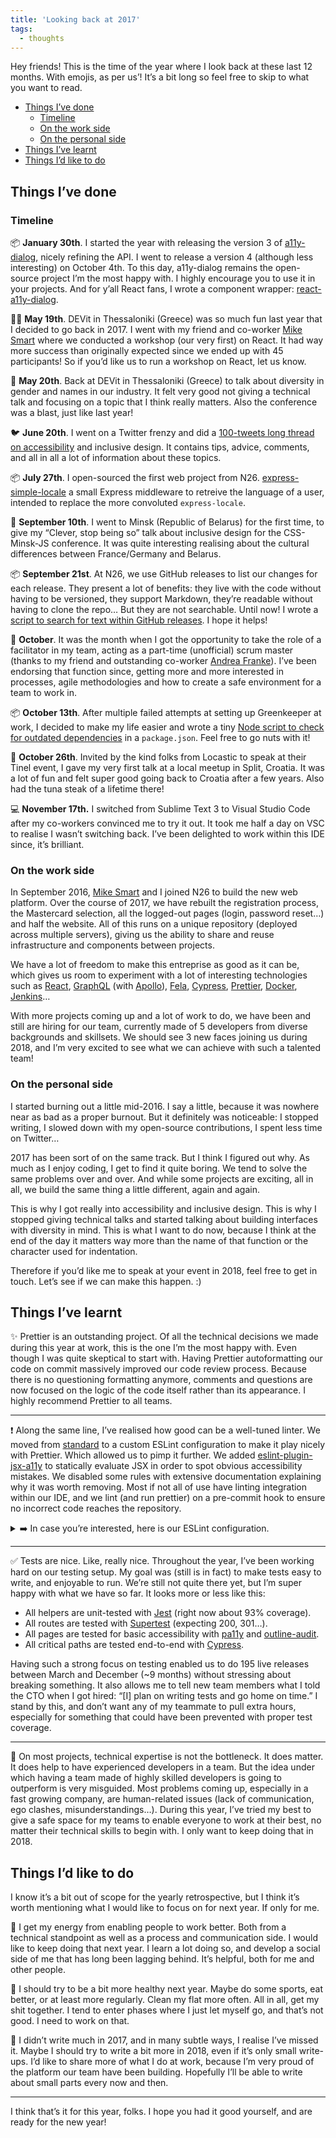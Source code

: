 ```yaml
---
title: 'Looking back at 2017'
tags:
  - thoughts
---
```


Hey friends! This is the time of the year where I look back at these last 12 months. With emojis, as per us’! It’s a bit long so feel free to skip to what you want to read.

- [Things I’ve done](#things-ive-done)
  - [Timeline](#timeline)
  - [On the work side](#on-the-work-side)
  - [On the personal side](#on-the-personal-side)
- [Things I’ve learnt](#things-ive-learnt)
- [Things I’d like to do](#things-id-like-to-do)

## Things I’ve done

### Timeline

📦 **January 30th**. I started the year with releasing the version 3 of [a11y-dialog](https://github.com/edenspiekermann/a11y-dialog), nicely refining the API. I went to release a version 4 (although less interesting) on October 4th. To this day, a11y-dialog remains the open-source project I’m the most happy with. I highly encourage you to use it in your projects. And for y’all React fans, I wrote a component wrapper: [react-a11y-dialog](https://github.com/hugogiraudel/react-a11y-dialog).

👩‍💻 **May 19th**. DEVit in Thessaloniki (Greece) was so much fun last year that I decided to go back in 2017. I went with my friend and co-worker [Mike Smart](https://twitter.com/smartmike) where we conducted a workshop (our very first) on React. It had way more success than originally expected since we ended up with 45 participants! So if you’d like us to run a workshop on React, let us know.

🎤 **May 20th**. Back at DEVit in Thessaloniki (Greece) to talk about diversity in gender and names in our industry. It felt very good not giving a technical talk and focusing on a topic that I think really matters. Also the conference was a blast, just like last year!

🐦 **June 20th**. I went on a Twitter frenzy and did a [100-tweets long thread on accessibility](https://twitter.com/i/moments/877084869309980672) and inclusive design. It contains tips, advice, comments, and all in all a lot of information about these topics.

📦 **July 27th**. I open-sourced the first web project from N26. [express-simple-locale](https://github.com/n26/express-simple-locale) a small Express middleware to retreive the language of a user, intended to replace the more convoluted `express-locale`.

🎤 **September 10th**. I went to Minsk (Republic of Belarus) for the first time, to give my “Clever, stop being so” talk about inclusive design for the CSS-Minsk-JS conference. It was quite interesting realising about the cultural differences between France/Germany and Belarus.

📦 **September 21st**. At N26, we use GitHub releases to list our changes for each release. They present a lot of benefits: they live with the code without having to be versioned, they support Markdown, they’re readable without having to clone the repo… But they are not searchable. Until now! I wrote a [script to search for text within GitHub releases](https://github.com/HugoGiraudel/github-release-search). I hope it helps!

👥 **October**. It was the month when I got the opportunity to take the role of a facilitator in my team, acting as a part-time (unofficial) scrum master (thanks to my friend and outstanding co-worker [Andrea Franke](https://twitter.com/franklyandrea)). I’ve been endorsing that function since, getting more and more interested in processes, agile methodologies and how to create a safe environment for a team to work in.

📦 **October 13th**. After multiple failed attempts at setting up Greenkeeper at work, I decided to make my life easier and wrote a tiny [Node script to check for outdated dependencies](https://github.com/HugoGiraudel/dependency-checker) in a `package.json`. Feel free to go nuts with it!

🎤 **October 26th**. Invited by the kind folks from Locastic to speak at their Tinel event, I gave my very first talk at a local meetup in Split, Croatia. It was a lot of fun and felt super good going back to Croatia after a few years. Also had the tuna steak of a lifetime there!

💻 **November 17th.** I switched from Sublime Text 3 to Visual Studio Code after my co-workers convinced me to try it out. It took me half a day on VSC to realise I wasn’t switching back. I’ve been delighted to work within this IDE since, it’s brilliant.

### On the work side

In September 2016, [Mike Smart](https://twitter.com/smartmike) and I joined N26 to build the new web platform. Over the course of 2017, we have rebuilt the registration process, the Mastercard selection, all the logged-out pages (login, password reset…) and half the website. All of this runs on a unique repository (deployed across multiple servers), giving us the ability to share and reuse infrastructure and components between projects.

We have a lot of freedom to make this entreprise as good as it can be, which gives us room to experiment with a lot of interesting technologies such as [React](https://reactjs.org/), [GraphQL](https://graphql.org/) (with [Apollo](https://www.apollographql.com/)), [Fela](https://fela.js.org), [Cypress](https://www.cypress.io/), [Prettier](https://prettier.io/), [Docker](https://www.docker.com/), [Jenkins](https://jenkins.io/)…

With more projects coming up and a lot of work to do, we have been and still are hiring for our team, currently made of 5 developers from diverse backgrounds and skillsets. We should see 3 new faces joining us during 2018, and I’m very excited to see what we can achieve with such a talented team!

### On the personal side

I started burning out a little mid-2016. I say a little, because it was nowhere near as bad as a proper burnout. But it definitely was noticeable: I stopped writing, I slowed down with my open-source contributions, I spent less time on Twitter…

2017 has been sort of on the same track. But I think I figured out why. As much as I enjoy coding, I get to find it quite boring. We tend to solve the same problems over and over. And while some projects are exciting, all in all, we build the same thing a little different, again and again.

This is why I got really into accessibility and inclusive design. This is why I stopped giving technical talks and started talking about building interfaces with diversity in mind. This is what I want to do now, because I think at the end of the day it matters way more than the name of that function or the character used for indentation.

Therefore if you’d like me to speak at your event in 2018, feel free to get in touch. Let’s see if we can make this happen. :)

## Things I’ve learnt

✨ Prettier is an outstanding project. Of all the technical decisions we made during this year at work, this is the one I’m the most happy with. Even though I was quite skeptical to start with. Having Prettier autoformatting our code on commit massively improved our code review process. Because there is no questioning formatting anymore, comments and questions are now focused on the logic of the code itself rather than its appearance. I highly recommend Prettier to all teams.

---

❗️ Along the same line, I’ve realised how good can be a well-tuned linter. We moved from [standard](https://standardjs.com/) to a custom ESLint configuration to make it play nicely with Prettier. Which allowed us to pimp it further. We added [eslint-plugin-jsx-a11y](https://github.com/evcohen/eslint-plugin-jsx-a11y) to statically evaluate JSX in order to spot obvious accessibility mistakes. We disabled some rules with extensive documentation explaining why it was worth removing. Most if not all of use have linting integration within our IDE, and we lint (and run prettier) on a pre-commit hook to ensure no incorrect code reaches the repository.

<details markdown="1">
<summary style="cursor: pointer">➡️ In case you’re interested, here is our ESLint configuration.</summary>

```js
module.exports = {
  parser: 'babel-eslint',
  extends: ['standard', 'standard-react', 'plugin:jsx-a11y/recommended'],
  plugins: ['jsx-a11y'],
  env: { jest: true },
  rules: {
    // We always want a blank line before a `return` statement. This rule
    // enforces that and saves us from pinpointing this in every code review.
    // Ref: https://eslint.org/docs/rules/padding-line-between-statements
    'padding-line-between-statements': [
      2,
      {
        blankLine: 'always',
        prev: '*',
        next: 'return'
      }
    ],
    // These rules conflict with Prettier formatting and therefore need to be
    // disabled.
    // Ref: https://eslint.org/docs/rules/operator-linebreak
    // Ref: https://github.com/xjamundx/eslint-plugin-standard/blob/master/rules/computed-property-even-spacing.js
    'operator-linebreak': 0,
    'standard/computed-property-even-spacing': 0,
    // PropTypes validation does improve readability and understandability of
    // React components, but authoring and maintaining them everywhere is
    // unrealistic.
    // Ref: https://github.com/yannickcr/eslint-plugin-react/blob/master/docs/rules/prop-types.md
    'react/prop-types': 0,
    // This rule enforcers that `onClick` handlers come with key handlers as
    // well. There are cases where this is not what we want, such as for the
    // `SideTracker` higher-order component.
    // Ref: https://github.com/evcohen/eslint-plugin-jsx-a11y/blob/master/docs/rules/click-events-have-key-events.md.
    'jsx-a11y/click-events-have-key-events': 0,
    // This rule prevents using the `autofocus` HTML attribute (`autoFocus` in
    // JSX) because the W3C warns against possible accessibility issues.
    // Ref: https://w3c.github.io/html/sec-forms.html#autofocusing-a-form-control-the-autofocus-attribute
    // As long as we don’t abuse this and we pay attention to how we use it,
    // there is no good reason not to use it.
    // Ref: https://github.com/evcohen/eslint-plugin-jsx-a11y/blob/master/docs/rules/no-autofocus.md.
    'jsx-a11y/no-autofocus': 0,
    // By default, this rule expects all form controls to have an associated
    // label with a `htmlFor` props mapped to their `id` prop *and* that their
    // label wraps them entirely. This latter behaviour is undesired.
    // Ref: https://github.com/evcohen/eslint-plugin-jsx-a11y/blob/master/docs/rules/label-has-for.md
    'jsx-a11y/label-has-for': [2, { required: 'id' }]
  }
}
```

</details>

---

✅ Tests are nice. Like, really nice. Throughout the year, I’ve been working hard on our testing setup. My goal was (still is in fact) to make tests easy to write, and enjoyable to run. We’re still not quite there yet, but I’m super happy with what we have so far. It looks more or less like this:

- All helpers are unit-tested with [Jest](https://facebook.github.com/jest) (right now about 93% coverage).
- All routes are tested with [Supertest](https://github.com/visionmedia/supertest) (expecting 200, 301…).
- All pages are tested for basic accessibility with [pa11y](https://github.com/pa11y/pa11y) and [outline-audit](https://github.com/edenspiekermann/outline-audit).
- All critical paths are tested end-to-end with [Cypress](https://www.cypress.io).

Having such a strong focus on testing enabled us to do 195 live releases between March and December (~9 months) without stressing about breaking something. It also allows me to tell new team members what I told the CTO when I got hired: “[I] plan on writing tests and go home on time.” I stand by this, and don’t want any of my teammate to pull extra hours, especially for something that could have been prevented with proper test coverage.

---

💢 On most projects, technical expertise is not the bottleneck. It does matter. It does help to have experienced developers in a team. But the idea under which having a team made of highly skilled developers is going to outperform is very misguided. Most problems coming up, especially in a fast growing company, are human-related issues (lack of communication, ego clashes, misunderstandings…). During this year, I’ve tried my best to give a safe space for my teams to enable everyone to work at their best, no matter their technical skills to begin with. I only want to keep doing that in 2018.

## Things I’d like to do

I know it’s a bit out of scope for the yearly retrospective, but I think it’s worth mentioning what I would like to focus on for next year. If only for me.

👭 I get my energy from enabling people to work better. Both from a technical standpoint as well as a process and communication side. I would like to keep doing that next year. I learn a lot doing so, and develop a social side of me that has long been lagging behind. It’s helpful, both for me and other people.

🌱 I should try to be a bit more healthy next year. Maybe do some sports, eat better, or at least more regularly. Clean my flat more often. All in all, get my shit together. I tend to enter phases where I just let myself go, and that’s not good. I need to work on that.

📝 I didn’t write much in 2017, and in many subtle ways, I realise I’ve missed it. Maybe I should try to write a bit more in 2018, even if it’s only small write-ups. I’d like to share more of what I do at work, because I’m very proud of the platform our team have been building. Hopefully I’ll be able to write about small parts every now and then.

---

I think that’s it for this year, folks. I hope you had it good yourself, and are ready for the new year!
